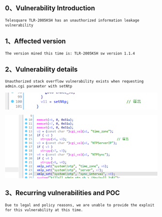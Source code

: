 ## 0、Vulnerability Introduction

```
Telesquare TLR-2005KSH has an unauthorized information leakage vulnerability
```

## 1、Affected version

```
The version mined this time is: TLR-2005KSH sw version 1.1.4
```

## 2、Vulnerability details

```
Unauthorized stack overflow vulnerability exists when requesting admin.cgi parameter with setNtp
```

![image-20250126205949244](image-20250126205949244.png)

![image-20250126210004153](image-20250126210004153.png)

## 3、Recurring vulnerabilities and POC

```
Due to legal and policy reasons, we are unable to provide the exploit for this vulnerability at this time.
```
